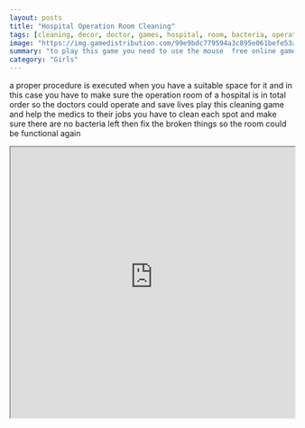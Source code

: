 ```yaml
---
layout: posts
title: "Hospital Operation Room Cleaning"
tags: [cleaning, decor, doctor, games, hospital, room, bacteria, operation, free, online, games, oyna, game, free, games, play, play, games]
image: "https://img.gamedistribution.com/99e9bdc779594a3c895e061befe53ac4.jpg"
summary: "to play this game you need to use the mouse  free online games oyna game free games play play games"
category: "Girls"
---
```


a proper procedure is executed when you have a suitable space for it and in this case you have to make sure the operation room of a hospital is in total order so the doctors could operate and save lives play this cleaning game and help the medics to their jobs you have to clean each spot and make sure there are no bacteria left then fix the broken things so the room could be functional again

<iframe width="100%" height="480px;" src="https://flash.gamedistribution.com?game=99e9bdc779594a3c895e061befe53ac4"></iframe>